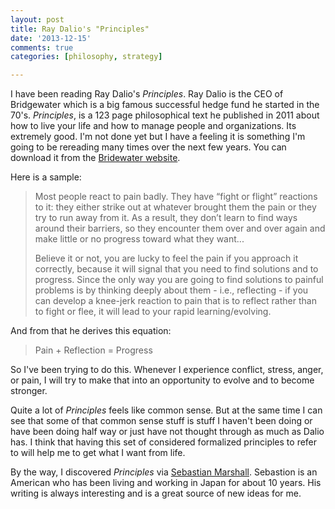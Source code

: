 ```yaml
---
layout: post
title: Ray Dalio's "Principles"
date: '2013-12-15'
comments: true
categories: [philosophy, strategy]

---
```


I have been reading Ray Dalio's _Principles_.  Ray Dalio is the CEO of
Bridgewater which is a big famous successful hedge fund he started in the 70's.
_Principles_, is a 123 page philosophical text he published in 2011 about how
to live your life and how to manage people and organizations.  Its extremely
good.  I'm not done yet but I have a feeling it is something I'm going to be
rereading many times over the next few years.  You can download it from the 
[Bridewater website](http://www.bwater.com/Uploads/FileManager/Principles/Bridgewater-Associates-Ray-Dalio-Principles.pdf).

Here is a sample:  

> Most people react to pain badly. They have “fight or flight” reactions to it:
> they either strike out at whatever brought them the pain or they try to run
> away from it. As a result, they don’t learn to find ways around their barriers,
> so they encounter them over and over again and make little or no progress
> toward what they want...
> 
> Believe it or not, you are lucky to feel the pain if you approach it correctly,
> because it will signal that you need to find solutions and to progress. Since
> the only way you are going to find solutions to painful problems is by thinking
> deeply about them - i.e., reflecting - if you can develop a knee-jerk reaction
> to pain that is to reflect rather than to fight or flee, it will lead to your
> rapid learning/evolving.

And from that he derives this equation:

> Pain + Reflection = Progress

So I've been trying to do this.  Whenever I experience conflict, stress, anger,
or pain, I will try to make that into an opportunity to evolve and to become
stronger.

Quite a lot of _Principles_ feels like common sense.  But at the same time I
can see that some of that common sense stuff is stuff I haven't been doing or
have been doing half way or just have not thought through as much as Dalio has.
I think that having this set of considered formalized principles to refer
to will help me to get what I want from life.

By the way, I discovered _Principles_ via 
[Sebastian Marshall](http://sebastianmarshall.com/).  Sebastion is an American
who has been living and working in Japan for about 10 years.  His writing is
always interesting and is a great source of new ideas for me.



